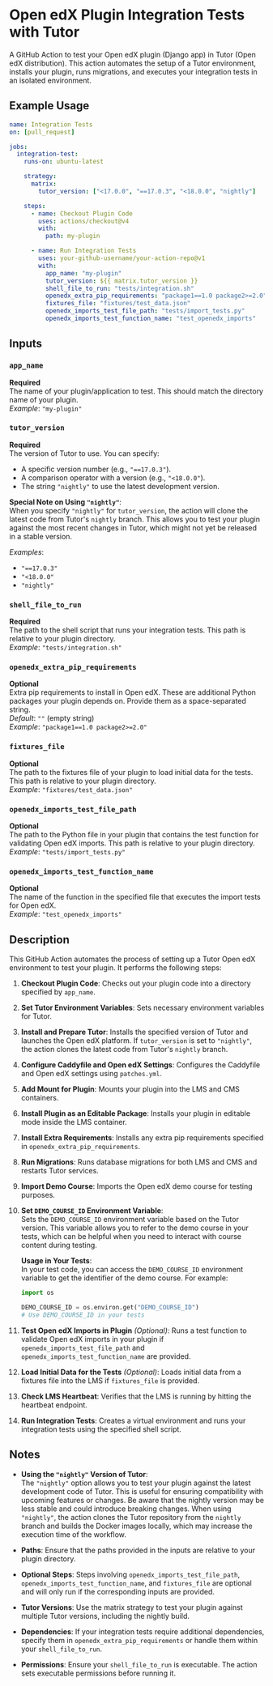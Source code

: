 # Open edX Plugin Integration Tests with Tutor

A GitHub Action to test your Open edX plugin (Django app) in Tutor (Open edX distribution). This action automates the setup of a Tutor environment, installs your plugin, runs migrations, and executes your integration tests in an isolated environment.

## Example Usage

```yaml
name: Integration Tests
on: [pull_request]

jobs:
  integration-test:
    runs-on: ubuntu-latest

    strategy:
      matrix:
        tutor_version: ["<17.0.0", "==17.0.3", "<18.0.0", "nightly"]

    steps:
      - name: Checkout Plugin Code
        uses: actions/checkout@v4
        with:
          path: my-plugin

      - name: Run Integration Tests
        uses: your-github-username/your-action-repo@v1
        with:
          app_name: "my-plugin"
          tutor_version: ${{ matrix.tutor_version }}
          shell_file_to_run: "tests/integration.sh"
          openedx_extra_pip_requirements: "package1==1.0 package2>=2.0"
          fixtures_file: "fixtures/test_data.json"
          openedx_imports_test_file_path: "tests/import_tests.py"
          openedx_imports_test_function_name: "test_openedx_imports"
```

## Inputs

### `app_name`

**Required**  
The name of your plugin/application to test. This should match the directory name of your plugin.  
*Example*: `"my-plugin"`

### `tutor_version`

**Required**  
The version of Tutor to use. You can specify:

- A specific version number (e.g., `"==17.0.3"`).
- A comparison operator with a version (e.g., `"<18.0.0"`).
- The string `"nightly"` to use the latest development version.

**Special Note on Using `"nightly"`**:  
When you specify `"nightly"` for `tutor_version`, the action will clone the latest code from Tutor's `nightly` branch. This allows you to test your plugin against the most recent changes in Tutor, which might not yet be released in a stable version.

*Examples*:

- `"==17.0.3"`
- `"<18.0.0"`
- `"nightly"`

### `shell_file_to_run`

**Required**  
The path to the shell script that runs your integration tests. This path is relative to your plugin directory.  
*Example*: `"tests/integration.sh"`

### `openedx_extra_pip_requirements`

**Optional**  
Extra pip requirements to install in Open edX. These are additional Python packages your plugin depends on. Provide them as a space-separated string.  
*Default*: `""` (empty string)  
*Example*: `"package1==1.0 package2>=2.0"`

### `fixtures_file`

**Optional**  
The path to the fixtures file of your plugin to load initial data for the tests. This path is relative to your plugin directory.  
*Example*: `"fixtures/test_data.json"`

### `openedx_imports_test_file_path`

**Optional**  
The path to the Python file in your plugin that contains the test function for validating Open edX imports. This path is relative to your plugin directory.  
*Example*: `"tests/import_tests.py"`

### `openedx_imports_test_function_name`

**Optional**  
The name of the function in the specified file that executes the import tests for Open edX.  
*Example*: `"test_openedx_imports"`

## Description

This GitHub Action automates the process of setting up a Tutor Open edX environment to test your plugin. It performs the following steps:

1. **Checkout Plugin Code**: Checks out your plugin code into a directory specified by `app_name`.

2. **Set Tutor Environment Variables**: Sets necessary environment variables for Tutor.

3. **Install and Prepare Tutor**: Installs the specified version of Tutor and launches the Open edX platform. If `tutor_version` is set to `"nightly"`, the action clones the latest code from Tutor's `nightly` branch.

4. **Configure Caddyfile and Open edX Settings**: Configures the Caddyfile and Open edX settings using `patches.yml`.

5. **Add Mount for Plugin**: Mounts your plugin into the LMS and CMS containers.

6. **Install Plugin as an Editable Package**: Installs your plugin in editable mode inside the LMS container.

7. **Install Extra Requirements**: Installs any extra pip requirements specified in `openedx_extra_pip_requirements`.

8. **Run Migrations**: Runs database migrations for both LMS and CMS and restarts Tutor services.

9. **Import Demo Course**: Imports the Open edX demo course for testing purposes.

10. **Set `DEMO_COURSE_ID` Environment Variable**:  
    Sets the `DEMO_COURSE_ID` environment variable based on the Tutor version. This variable allows you to refer to the demo course in your tests, which can be helpful when you need to interact with course content during testing.

    **Usage in Your Tests**:  
    In your test code, you can access the `DEMO_COURSE_ID` environment variable to get the identifier of the demo course. For example:

    ```python
    import os

    DEMO_COURSE_ID = os.environ.get("DEMO_COURSE_ID")
    # Use DEMO_COURSE_ID in your tests
    ```

11. **Test Open edX Imports in Plugin** *(Optional)*: Runs a test function to validate Open edX imports in your plugin if `openedx_imports_test_file_path` and `openedx_imports_test_function_name` are provided.

12. **Load Initial Data for the Tests** *(Optional)*: Loads initial data from a fixtures file into the LMS if `fixtures_file` is provided.

13. **Check LMS Heartbeat**: Verifies that the LMS is running by hitting the heartbeat endpoint.

14. **Run Integration Tests**: Creates a virtual environment and runs your integration tests using the specified shell script.

## Notes

- **Using the `"nightly"` Version of Tutor**:  
  The `"nightly"` option allows you to test your plugin against the latest development code of Tutor. This is useful for ensuring compatibility with upcoming features or changes. Be aware that the nightly version may be less stable and could introduce breaking changes. When using `"nightly"`, the action clones the Tutor repository from the `nightly` branch and builds the Docker images locally, which may increase the execution time of the workflow.

- **Paths**: Ensure that the paths provided in the inputs are relative to your plugin directory.

- **Optional Steps**: Steps involving `openedx_imports_test_file_path`, `openedx_imports_test_function_name`, and `fixtures_file` are optional and will only run if the corresponding inputs are provided.

- **Tutor Versions**: Use the matrix strategy to test your plugin against multiple Tutor versions, including the nightly build.

- **Dependencies**: If your integration tests require additional dependencies, specify them in `openedx_extra_pip_requirements` or handle them within your `shell_file_to_run`.

- **Permissions**: Ensure your `shell_file_to_run` is executable. The action sets executable permissions before running it.
